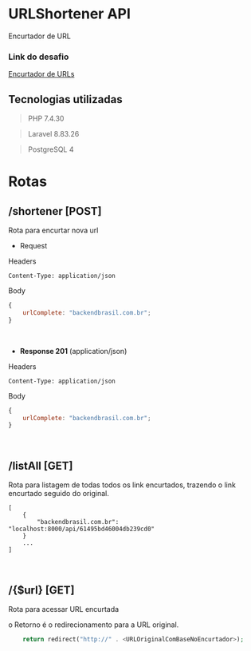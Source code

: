 # URLShortener API

Encurtador de URL

### Link do desafio
<a href='https://github.com/backend-br/desafios/blob/master/01-Easy/EncurtadorDeURL/README.md' target='_blank'>Encurtador de URLs</a>

## Tecnologias utilizadas

> PHP 7.4.30

> Laravel  8.83.26

> PostgreSQL 4

# Rotas 

## /shortener [POST]

Rota para encurtar nova url

- Request 

Headers
~~~HTTP
Content-Type: application/json
~~~
Body
~~~Javascript
{
    urlComplete: "backendbrasil.com.br";
}
~~~

<br>

- <b>Response 201</b> (application/json)

Headers
~~~HTTP
Content-Type: application/json
~~~
Body
~~~Javascript
{
    urlComplete: "backendbrasil.com.br";
}
~~~

<br>

## /listAll [GET]

Rota para listagem de todas todos os link encurtados, trazendo o link encurtado seguido do original.


~~~HTTP
[
    {
        "backendbrasil.com.br": "localhost:8000/api/61495bd46004db239cd0"
    }
    ...
]
~~~
<br>

## /{$url} [GET]

Rota para acessar URL encurtada

o Retorno é o redirecionamento para a URL original.

~~~PHP
    return redirect("http://" . <URLOriginalComBaseNoEncurtador>);
~~~

